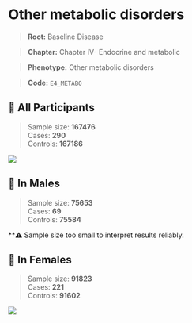 # Other metabolic disorders

> **Root:** Baseline Disease  

> **Chapter:** Chapter IV- Endocrine and metabolic  

> **Phenotype:** Other metabolic disorders  

> **Code:** `E4_METABO`

## 🧪 All Participants  
> Sample size: **167476**  
> Cases: **290**  
> Controls: **167186**
<img src="/Disease/Figures/ALL/Baseline/E4_METABO.png"/>
<CsvTable src="/Disease/Data/ALL/Baseline/LG_E4_METABO.csv" label="🔍 View full results" />

## 👨 In Males  
> Sample size: **75653**  
> Cases: **69**  
> Controls: **75584**

**⚠️ Sample size too small to interpret results reliably.

## 👩 In Females  
> Sample size: **91823**  
> Cases: **221**  
> Controls: **91602**
<img src="/Disease/Figures/Female/Baseline/E4_METABO.png"/>
<CsvTable src="/Disease/Data/Female/Baseline/LG_E4_METABO.csv" label="🔍 View full results" />
